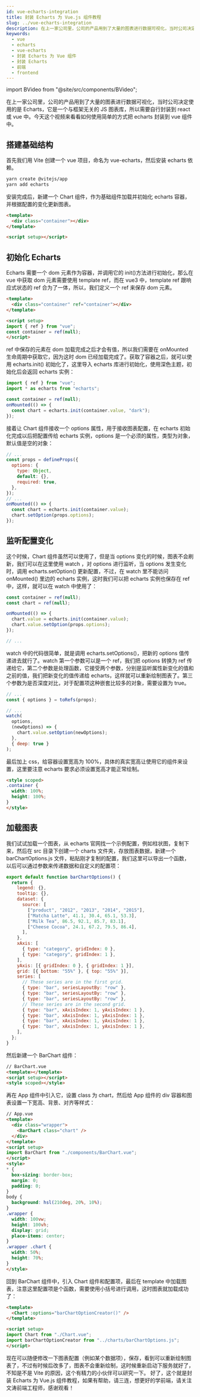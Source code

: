 ```yaml
---
id: vue-echarts-integration
title: 封装 Echarts 为 Vue.js 组件教程
slug: ../vue-echarts-integration
description: 在上一家公司里，公司的产品用到了大量的图表进行数据可视化，当时公司决定使用的是 Echarts，它是一个与框架无关的 JS 图表库，所以需要自行封装到 react 或 vue 中。
keywords:
  - vue
  - echarts
  - vue-echarts
  - 封装 Echarts 为 Vue 组件
  - 封装 Echarts
  - 前端
  - frontend
---
```


import BVideo from "@site/src/components/BVideo";

<BVideo src="//player.bilibili.com/player.html?aid=459793298&bvid=BV1P5411N7ii&cid=315519040&page=1"/>

在上一家公司里，公司的产品用到了大量的图表进行数据可视化，当时公司决定使用的是 Echarts，它是一个与框架无关的 JS 图表库，所以需要自行封装到 react 或 vue 中。今天这个视频来看看如何使用简单的方式把 echarts 封装到 vue 组件中。

## 搭建基础结构

首先我们用 Vite 创建一个 vue 项目，命名为 vue-echarts，然后安装 echarts 依赖。

```bash
yarn create @vitejs/app
yarn add echarts
```

安装完成后，新建一个 Chart 组件，作为基础组件加载并初始化 echarts 容器，并根据配置的变化更新图表。

```html
<template>
  <div class="container"></div>
</template>

<script setup></script>
```

## 初始化 Echarts

Echarts 需要一个 dom 元素作为容器，并调用它的 init()方法进行初始化，那么在 vue 中获取 dom 元素需要使用 template ref，而在 vue3 中，template ref 跟响应式状态的 ref 合为了一体，所以，我们定义一个 ref 来保存 dom 元素。

```html
<template>
  <div class="container" ref="container"></div>
</template>

<script setup>
import { ref } from "vue";
const container = ref(null);
</script>
```

ref 中保存的元素在 dom 加载完成之后才会有值，所以我们需要在 onMounted 生命周期中获取它，因为这时 dom 已经加载完成了。获取了容器之后，就可以使用 echarts.init() 初始化了，这里导入 echarts 库进行初始化，使用深色主题，初始化后会返回 echarts 实例：

```javascript
import { ref } from "vue";
import * as echarts from "echarts";

const container = ref(null);
onMounted(() => {
  const chart = echarts.init(container.value, "dark");
});
```

接着让 Chart 组件接收一个 options 属性，用于接收图表配置，在 echarts 初始化完成以后把配置传给 echarts 实例，options 是一个必须的属性，类型为对象，默认值是空的对象：

```javascript
// ...
const props = defineProps({
  options: {
    type: Object,
    default: {},
    required: true,
  },
});
// ...
onMounted(() => {
  const chart = echarts.init(container.value);
  chart.setOption(props.options);
});
```

## 监听配置变化

这个时候，Chart 组件虽然可以使用了，但是当 options 变化的时候，图表不会刷新，我们可以在这里使用 watch ，对 options 进行监听，当 options 发生变化时，调用 echarts.setOption() 更新配置，不过，在 watch 里不能访问 onMounted() 里边的 echarts 实例，这时我们可以把 echarts 实例也保存在 ref 中，这样，就可以在 watch 中使用了：

```javascript
const container = ref(null);
const chart = ref(null);

onMounted(() => {
  chart.value = echarts.init(container.value);
  chart.value.setOption(props.options);
});

// ...
```

watch 中的代码很简单，就是调用 echarts.setOptions()，把新的 options 值传递进去就行了。watch 第一个参数可以是一个 ref，我们把 options 转换为 ref 传递给它，第二个参数是处理函数，它接受两个参数，分别是监听属性新变化的值和之前的值，我们把新变化的值传递给 echarts，这样就可以重新绘制图表了。第三个参数为是否深度对比，对于配置项这种嵌套比较多的对象，需要设置为 true。

```javascript
// ...
const { options } = toRefs(props);

// ...
watch(
  options,
  (newOptions) => {
    chart.value.setOption(newOptions);
  },
  { deep: true }
);
```

最后加上 css，给容器设置宽高为 100%，具体的真实宽高让使用它的组件来设置，这里要注意 echarts 要求必须设置宽高才能正常绘制。

```html
<style scoped>
.container {
  width: 100%;
  height: 100%;
}
</style>
```

## 加载图表

我们试试加载一个图表，从 echarts 官网找一个示例配置，例如柱状图，复制下来，然后在 src 目录下创建一个 charts 文件夹，存放图表数据，新建一个 barChartOptions.js 文件，粘贴刚才复制的配置，我们这里可以导出一个函数，以后可以通过参数来传递数据和自定义的配置项：

```javascript
export default function barChartOptions() {
  return {
    legend: {},
    tooltip: {},
    dataset: {
      source: [
        ["product", "2012", "2013", "2014", "2015"],
        ["Matcha Latte", 41.1, 30.4, 65.1, 53.3],
        ["Milk Tea", 86.5, 92.1, 85.7, 83.1],
        ["Cheese Cocoa", 24.1, 67.2, 79.5, 86.4],
      ],
    },
    xAxis: [
      { type: "category", gridIndex: 0 },
      { type: "category", gridIndex: 1 },
    ],
    yAxis: [{ gridIndex: 0 }, { gridIndex: 1 }],
    grid: [{ bottom: "55%" }, { top: "55%" }],
    series: [
      // These series are in the first grid.
      { type: "bar", seriesLayoutBy: "row" },
      { type: "bar", seriesLayoutBy: "row" },
      { type: "bar", seriesLayoutBy: "row" },
      // These series are in the second grid.
      { type: "bar", xAxisIndex: 1, yAxisIndex: 1 },
      { type: "bar", xAxisIndex: 1, yAxisIndex: 1 },
      { type: "bar", xAxisIndex: 1, yAxisIndex: 1 },
      { type: "bar", xAxisIndex: 1, yAxisIndex: 1 },
    ],
  };
}
```

然后新建一个 BarChart 组件：

```html
// BarChart.vue
<template></template>
<script setup></script>
<style scoped></style>
```

再在 App 组件中引入它，设置 class 为 chart，然后给 App 组件的 div 容器和图表设置一下宽高、背景、对齐等样式：

```html
// App.vue
<template>
  <div class="wrapper">
    <BarChart class="chart" />
  </div>
</template>
<script setup>
import BarChart from "./components/BarChart.vue";
</script>
<style>
* {
  box-sizing: border-box;
  margin: 0;
  padding: 0;
}
body {
  background: hsl(210deg, 20%, 10%);
}
.wrapper {
  width: 100vw;
  height: 100vh;
  display: grid;
  place-items: center;
}
.wrapper .chart {
  width: 50%;
  height: 70%;
}
</style>
```

回到 BarChart 组件中，引入 Chart 组件和配置项，最后在 template 中加载图表，注意这里配置项是个函数，需要使用小括号进行调用，这时图表就加载成功了：

```html
<template>
  <Chart :options="barChartOptionCreator()" />
</template>

<script setup>
import Chart from "./Chart.vue";
import barChartOptionCreator from "../charts/barChartOptions.js";
</script>
```

现在可以随便修改一下图表配置（例如某个数据项），保存，看到可以重新绘制图表了，不过有时候后改多了，图表不会重新绘制，这时候重新启动下服务就好了，不知是不是 Vite 的原因，这个有精力的小伙伴可以研究一下。
好了，这个就是封装 Echarts 为 Vue.js 组件教程，如果有帮助，请三连，想更好的学前端，请关注文涛前端工程师，感谢观看！
